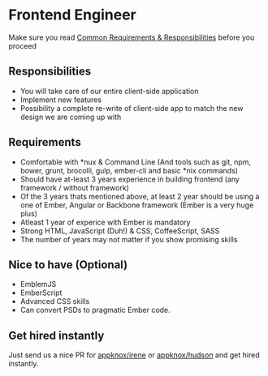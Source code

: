 # Frontend Engineer

Make sure you read [Common Requirements & Responsibilities](https://github.com/appknox/careers#common-requirements--responsibilities) before you proceed

## Responsibilities

* You will take care of our entire client-side application
* Implement new features
* Possibility a complete re-write of client-side app to match the new design we are coming up with

## Requirements
* Comfortable with *nux & Command Line (And tools such as git, npm, bower, grunt, brocolli, gulp, ember-cli and basic *nix commands)
* Should have at-least 3 years experience in building frontend (any framework / without framework)
* Of the 3 years thats mentioned above, at least 2 year should be using a one of Ember, Angular or Backbone framework (Ember is a very huge plus)
* Atleast 1 year of experice with Ember is mandatory
* Strong HTML, JavaScript (Duh!) & CSS, CoffeeScript, SASS
* The number of years may not matter if you show promising skills

## Nice to have (Optional)

* EmblemJS
* EmberScript
* Advanced CSS skills
* Can convert PSDs to pragmatic Ember code.


## Get hired instantly

Just send us a nice PR for [appknox/irene](https://github.com/appknox/irene) or [appknox/hudson](https://github.com/appknox/hudson) and get hired instantly.
